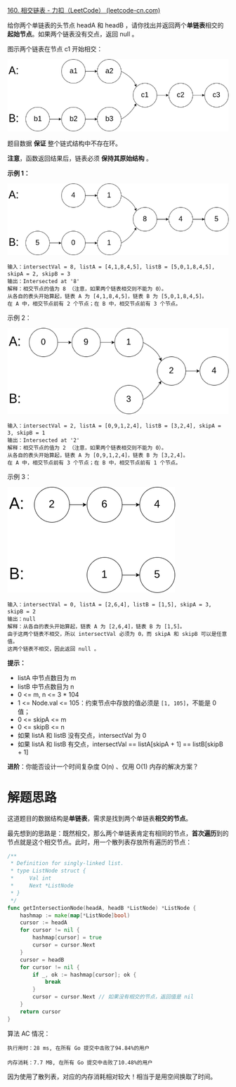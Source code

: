 [160. 相交链表 - 力扣（LeetCode） (leetcode-cn.com)](https://leetcode-cn.com/problems/intersection-of-two-linked-lists/)

给你两个单链表的头节点 headA 和 headB ，请你找出并返回两个**单链表**相交的**起始节点**。如果两个链表没有交点，返回 null 。

图示两个链表在节点 c1 开始相交：

![](./Snipaste_2021-09-10_09-27-06.png)

题目数据 **保证** 整个链式结构中不存在环。

**注意**，函数返回结果后，链表必须 **保持其原始结构** 。

**示例 1：**

![](./Snipaste_2021-09-10_09-28-06.png)

~~~
输入：intersectVal = 8, listA = [4,1,8,4,5], listB = [5,0,1,8,4,5], skipA = 2, skipB = 3
输出：Intersected at '8'
解释：相交节点的值为 8 （注意，如果两个链表相交则不能为 0）。
从各自的表头开始算起，链表 A 为 [4,1,8,4,5]，链表 B 为 [5,0,1,8,4,5]。
在 A 中，相交节点前有 2 个节点；在 B 中，相交节点前有 3 个节点。
~~~

示例 2：

![](./Snipaste_2021-09-10_09-29-22.png)

~~~
输入：intersectVal = 2, listA = [0,9,1,2,4], listB = [3,2,4], skipA = 3, skipB = 1
输出：Intersected at '2'
解释：相交节点的值为 2 （注意，如果两个链表相交则不能为 0）。
从各自的表头开始算起，链表 A 为 [0,9,1,2,4]，链表 B 为 [3,2,4]。
在 A 中，相交节点前有 3 个节点；在 B 中，相交节点前有 1 个节点。
~~~

示例 3：

![](./Snipaste_2021-09-10_09-29-48.png)

~~~
输入：intersectVal = 0, listA = [2,6,4], listB = [1,5], skipA = 3, skipB = 2
输出：null
解释：从各自的表头开始算起，链表 A 为 [2,6,4]，链表 B 为 [1,5]。
由于这两个链表不相交，所以 intersectVal 必须为 0，而 skipA 和 skipB 可以是任意值。
这两个链表不相交，因此返回 null 。
~~~

**提示：**

* listA 中节点数目为 m
* listB 中节点数目为 n
* 0 <= m, n <= 3 * 104
* 1 <= Node.val <= 105：约束节点中存放的值必须是 `[1, 105]`，不能是 0 值；
* 0 <= skipA <= m
* 0 <= skipB <= n
* 如果 listA 和 listB 没有交点，intersectVal 为 0
* 如果 listA 和 listB 有交点，intersectVal == listA[skipA + 1] == listB[skipB + 1]


**进阶**：你能否设计一个时间复杂度 O(n) 、仅用 O(1) 内存的解决方案？

# 解题思路

这道题目的数据结构是**单链表**，需求是找到两个单链表**相交的节点**。

最先想到的思路是：既然相交，那么两个单链表肯定有相同的节点，**首次遍历**到的节点就是这个相交节点。此时，用一个散列表存放所有遍历的节点：

~~~go
/**
 * Definition for singly-linked list.
 * type ListNode struct {
 *     Val int
 *     Next *ListNode
 * }
 */
func getIntersectionNode(headA, headB *ListNode) *ListNode {
	hashmap := make(map[*ListNode]bool)
	cursor := headA
	for cursor != nil {
		hashmap[cursor] = true
        cursor = cursor.Next
	}
	cursor = headB
	for cursor != nil {
		if _, ok := hashmap[cursor]; ok {
			break
		}
        cursor = cursor.Next // 如果没有相交的节点，返回值是 nil
	}
	return cursor
}
~~~

算法 AC 情况：

~~~
执行用时：28 ms, 在所有 Go 提交中击败了94.84%的用户

内存消耗：7.7 MB, 在所有 Go 提交中击败了10.48%的用户
~~~

因为使用了散列表，对应的内存消耗相对较大！相当于是用空间换取了时间。

